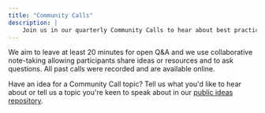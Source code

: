 ```yaml
---
title: "Community Calls"
description: |
    Join us in our quarterly Community Calls to hear about best practices, new projects, Q&As with well known developers, and to learn more about rOpenSci developments. These are free and open for anyone to attend and provide an opportunity to connect with rOpenSci community members around the world
---
```


We aim to leave at least 20 minutes for open Q&A and we use collaborative note-taking allowing participants share ideas or resources and to ask questions. All past calls were recorded and are available online.

Have an idea for a Community Call topic? Tell us what you'd like to hear about or tell us a topic you're keen to speak about in our [public ideas repository](https://github.com/ropensci-org/community-calls).

